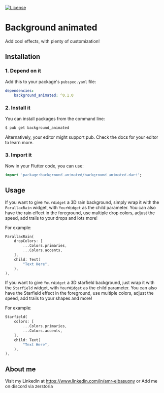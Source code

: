 <!--
This README describes the package. If you publish this package to pub.dev,
this README's contents appear on the landing page for your package.

For information about how to write a good package README, see the guide for
[writing package pages](https://dart.dev/tools/pub/writing-package-pages).

For general information about developing packages, see the Dart guide for
[creating packages](https://dart.dev/guides/libraries/create-packages)
and the Flutter guide for
[developing packages and plugins](https://flutter.dev/to/develop-packages).
-->

[![License](https://img.shields.io/badge/License-BSD%203--Clause-blue.svg)](https://opensource.org/licenses/BSD-3-Clause)

# Background animated
Add cool effects, with plenty of customization!

## Installation

### 1. Depend on it

Add this to your package's `pubspec.yaml` file:

```yaml
dependencies:
    background_animated: ^0.1.0
```


### 2. Install it

You can install packages from the command line:

```bash
$ pub get background_animated
```

Alternatively, your editor might support pub. Check the docs for your editor to learn more.

### 3. Import it

Now in your Flutter code, you can use:

```Dart
import 'package:background_animated/background_animated.dart';
```

## Usage

If you want to give `YourWidget` a 3D rain background, simply wrap it with the `ParallaxRain` widget, with `YourWidget` as the child parameter. You can also have the rain effect in the foreground, use multiple drop colors, adjust the speed, add trails to your drops and lots more! 

For example: 

```Dart
ParallaxRain(
    dropColors: [
        ...Colors.primaries,
        ...Colors.accents,
    ],
    child: Text(
        "Text Here",
    ),
),
```

If you want to give `YourWidget` a 3D starfield background, just wrap it with the `Starfield` widget, with `YourWidget` as the child parameter. You can also have the Starfield effect in the foreground, use multiple colors, adjust the speed, add trails to your shapes and more! 

For example: 

```Dart
Starfield(
    colors: [
        ...Colors.primaries,
        ...Colors.accents,
    ],
    child: Text(
        "Text Here",
    ),
),
```

## About me

Visit my LinkedIn at https://www.linkedin.com/in/amr-elbasuony
or 
Add me on discord via zerstoria

